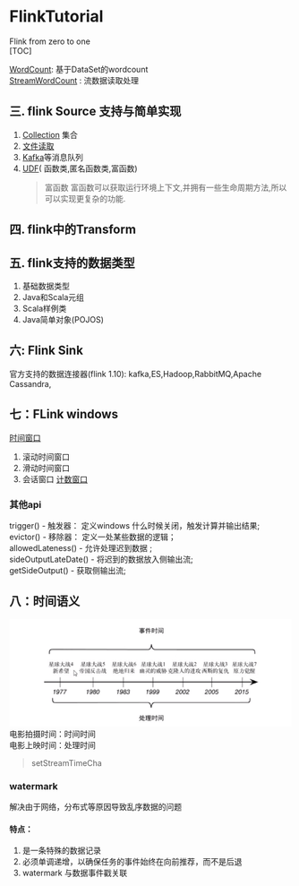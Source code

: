 # FlinkTutorial
Flink from zero to one <br>
[TOC]

[WordCount](/src/main/jave/com/jw9j/wc/WordCount.java): 基于DataSet的wordcount
<br>[StreamWordCount](/src/main/jave/com/jw9j/wc/StreamWordCount.java) : 流数据读取处理
<br>

## 三. flink Source 支持与简单实现
1. [Collection](src/main/java/com/jw9j/source/SourceTest3_Collection.java) 集合
2. [文件读取](src/main/java/com/jw9j/source/SourceTest3_File.java)
3. [Kafka](src/main/java/com/jw9j/source/SourceTest3_Kafka.java)等消息队列
4. [UDF](src/main/java/com/jw9j/source/SourceTest4_UDF.java)( 函数类,匿名函数类,富函数)
   > 富函数
   > 富函数可以获取运行环境上下文,并拥有一些生命周期方法,所以可以实现更复杂的功能.
## 四. flink中的Transform

## 五. flink支持的数据类型
1. 基础数据类型
2. Java和Scala元组
3. Scala样例类
4. Java简单对象(POJOS)

## 六: Flink Sink
官方支持的数据连接器(flink 1.10):
kafka,ES,Hadoop,RabbitMQ,Apache Cassandra,

## 七：FLink windows
[时间窗口](src/main/java/com/jw9j/window/WindowsTest1_TimeWindows.java)
1. 滚动时间窗口
2. 滑动时间窗口
3. 会话窗口
[计数窗口](src/main/java/com/jw9j/window/WindowsTest2_CountWindow.java)

### 其他api
trigger() - 触发器： 定义windows 什么时候关闭，触发计算并输出结果;</br>
evictor() - 移除器： 定义一处某些数据的逻辑；</br>
allowedLateness() - 允许处理迟到数据 ;</br>
sideOutputLateDate() - 将迟到的数据放入侧输出流;</br>
getSideOutput() - 获取侧输出流;</br>

## 八：时间语义
![img.png](img.png)
电影拍摄时间：时间时间 </br>
电影上映时间：处理时间
> setStreamTimeCha

### watermark
解决由于网络，分布式等原因导致乱序数据的问题

#### 特点：
1. 是一条特殊的数据记录
2. 必须单调递增，以确保任务的事件始终在向前推荐，而不是后退
3. watermark 与数据事件戳关联


